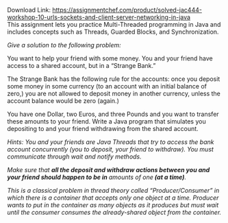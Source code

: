 Download Link: https://assignmentchef.com/product/solved-jac444-workshop-10-urls-sockets-and-client-server-networking-in-java
<br>
This assignment lets you practice Multi-Threaded programming in Java and includes concepts such as Threads, Guarded Blocks, and Synchronization.<strong> </strong>

<em>Give a solution to the following problem: </em>

You want to help your friend with some money. You and your friend have access to a shared account, but in a “Strange Bank.”




The Strange Bank has the following rule for the accounts: once you deposit some money in some currency (to an account with an initial balance of zero,) you are not allowed to deposit money in another currency, unless the account balance would be zero (again.)




You have one Dollar, two Euros, and three Pounds and you want to transfer these amounts to your friend. Write a Java program that simulates you depositing to and your friend withdrawing from the shared account.




<em>Hints: You and your friends are Java </em><em>Thread</em><em>s that try to access the bank account concurrently (you to deposit, your friend to withdraw). You must communicate through </em><em>wait</em><em> and </em><em>notify</em><em> methods. </em>

<em>Make sure that <strong>all the deposit and withdraw actions between you and your friend should happen to be in </strong>amounts of one<strong> (at a time)</strong>. </em>

<em> </em>

<em>This is a classical problem in thread theory called “Producer/Consumer” in which there is a container that accepts only one object at a time. Producer wants to put in the container as many objects as it produces but must wait until the consumer consumes the already-shared object from the container. </em>

<strong> </strong>